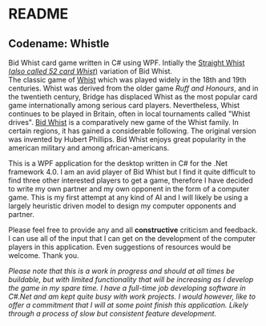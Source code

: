 # README

## Codename: Whistle
Bid Whist card game written in C# using WPF.  Intially the 
[Straight Whist (_also called 52 card Whist_)](http://www.pagat.com/boston/bidwhist.html#52) variation of Bid Whist.  
The classic game of [Whist](http://www.pagat.com/whist/whist.html) which was played widely in the 18th and 19th centuries. Whist was derived from the older game 
_Ruff and Honours_, and in the twentieth century, Bridge has displaced Whist as the most popular card game internationally 
among serious card players. Nevertheless, Whist continues to be played in Britain, often in local tournaments called 
"Whist drives". 
[Bid Whist](http://www.bicyclecards.ca/game-rules/bid-whist/200.php?page_id=32) is a comparatively new game of the Whist family. In certain regions, it has gained a considerable following. 
The original version was invented by Hubert Phillips.  Bid Whist enjoys great popularity in the american military and among
african-americans.

This is a WPF application for the desktop written in C# for the .Net framework 4.0.  I am an avid player of
Bid Whist but I find it quite difficult to find three other interested players to get a game, therefore I have
decided to write my own partner and my own opponent in the form of a computer game.  This is my first attempt 
at any kind of AI and I will likely be using a largely heuristic driven model to design my computer opponents
and partner.

Please feel free to provide any and all **constructive** criticism and feedback.  I can use all of the input that
I can get on the development of the computer players in this application.  Even suggestions of resources would
be welcome.  Thank you.

_Please note that this is a work in progress and should at all times be buildable, but with limited functionality
that will be increasing as I develop the game in my spare time.  I have a full-time job developing software in C#.Net
and am kept quite busy with work projects.  I would however, like to offer a commitment that I will at some point
finish this application.  Likely through a process of slow but consistent feature development._





